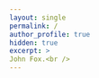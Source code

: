 ```yaml
---
layout: single
permalink: /
author_profile: true
hidden: true
excerpt: >
John Fox.<br />    
---
```

